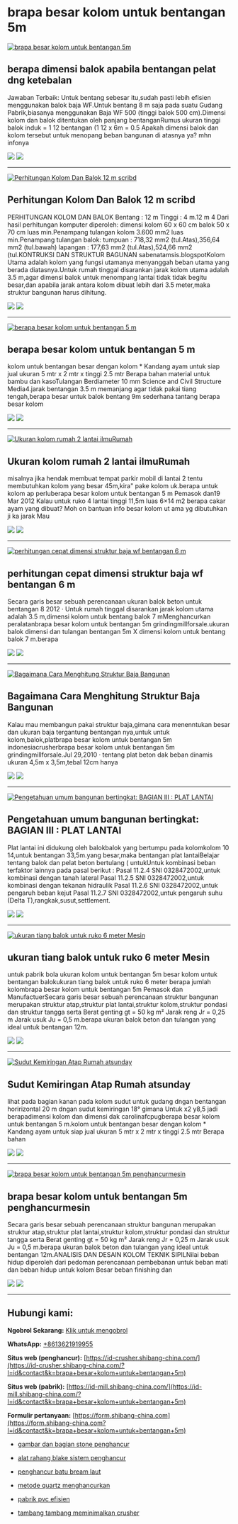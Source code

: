 # brapa besar kolom untuk bentangan 5m

<a href="https://swt.shibang-china.com/?l=id&img&k=brapa+besar+kolom+untuk+bentangan+5m" target="_blank">![brapa besar kolom untuk bentangan 5m](http://static.shibang-china.com/all-800x300/423.jpg)</a>

## berapa dimensi balok apabila bentangan pelat dng ketebalan
Jawaban Terbaik: Untuk bentang sebesar itu,sudah pasti lebih efisien menggunakan balok baja WF.Untuk bentang 8 m saja pada suatu Gudang Pabrik,biasanya menggunakan Baja WF 500 (tinggi balok 500 cm).Dimensi kolom dan balok ditentukan oleh panjang bentanganRumus ukuran tinggi balok induk = 1 12 bentangan (1 12 x 6m = 0.5 Apakah dimensi balok dan kolom tersebut untuk menopang beban bangunan di atasnya ya? mhn infonya


<a href="https://whatsapp.shibangsoft.com/WhatsApp.php" target="_blank" title="WhatsApp">![](http://static.shibang-china.com/icon/whatsapp.png)</a> <a href="https://swt.shibang-china.com/?l=id&icon&k=brapa+besar+kolom+untuk+bentangan+5m" target="_blank">![](http://static.shibang-china.com/icon/chat-id.png)</a>

---

<a href="https://swt.shibang-china.com/?l=id&img&k=brapa+besar+kolom+untuk+bentangan+5m" target="_blank">![Perhitungan Kolom Dan Balok 12 m scribd](http://static.shibang-china.com/all-800x300/1409.jpg)</a>

## Perhitungan Kolom Dan Balok 12 m scribd
PERHITUNGAN KOLOM DAN BALOK Bentang : 12 m Tinggi : 4 m.12 m 4 Dari hasil perhitungan komputer diperoleh: dimensi kolom 60 x 60 cm balok 50 x 70 cm luas min.Penampang tulangan kolom 3.600 mm2 luas min.Penampang tulangan balok: tumpuan : 718,32 mm2 (tul.Atas),356,64 mm2 (tul.bawah) lapangan : 177,63 mm2 (tul.Atas),524,66 mm2 (tul.KONTRUKSI DAN STRUKTUR BAGUNAN sabenatamsis.blogspotKolom Utama adalah kolom yang fungsi utamanya menyanggah beban utama yang berada diatasnya.Untuk rumah tinggal disarankan jarak kolom utama adalah 3.5 m,agar dimensi balok untuk menompang lantai tidak tidak begitu besar,dan apabila jarak antara kolom dibuat lebih dari 3.5 meter,maka struktur bangunan harus dihitung.


<a href="https://whatsapp.shibangsoft.com/WhatsApp.php" target="_blank" title="WhatsApp">![](http://static.shibang-china.com/icon/whatsapp.png)</a> <a href="https://swt.shibang-china.com/?l=id&icon&k=brapa+besar+kolom+untuk+bentangan+5m" target="_blank">![](http://static.shibang-china.com/icon/chat-id.png)</a>

---

<a href="https://swt.shibang-china.com/?l=id&img&k=brapa+besar+kolom+untuk+bentangan+5m" target="_blank">![berapa besar kolom untuk bentangan 5 m](http://static.shibang-china.com/all-800x300/289.jpg)</a>

## berapa besar kolom untuk bentangan 5 m
kolom untuk bentangan besar dengan kolom * Kandang ayam untuk siap jual ukuran 5 mtr x 2 mtr x tinggi 2.5 mtr Berapa bahan material untuk bambu dan kasoTulangan Berdiameter 10 mm Science and Civil Structure Media4.jarak bentangan 3.5 m memanjang agar tidak pakai tiang tengah,berapa besar untuk balok bentang 9m sederhana tantang berapa besar kolom


<a href="https://whatsapp.shibangsoft.com/WhatsApp.php" target="_blank" title="WhatsApp">![](http://static.shibang-china.com/icon/whatsapp.png)</a> <a href="https://swt.shibang-china.com/?l=id&icon&k=brapa+besar+kolom+untuk+bentangan+5m" target="_blank">![](http://static.shibang-china.com/icon/chat-id.png)</a>

---

<a href="https://swt.shibang-china.com/?l=id&img&k=brapa+besar+kolom+untuk+bentangan+5m" target="_blank">![Ukuran kolom rumah 2 lantai ilmuRumah](http://static.shibang-china.com/all-800x300/592.jpg)</a>

## Ukuran kolom rumah 2 lantai ilmuRumah
misalnya jika hendak membuat tempat parkir mobil di lantai 2 tentu membutuhkan kolom yang besar 45m,kira" pake kolom uk.berapa untuk kolom ap perluberapa besar kolom untuk bentangan 5 m Pemasok dan19 Mar 2012 Kalau untuk ruko 4 lantai tinggi 11,5m luas 6×14 m2 berapa cakar ayam yang dibuat? Moh on bantuan info besar kolom ut ama yg dibutuhkan ji ka jarak Mau


<a href="https://whatsapp.shibangsoft.com/WhatsApp.php" target="_blank" title="WhatsApp">![](http://static.shibang-china.com/icon/whatsapp.png)</a> <a href="https://swt.shibang-china.com/?l=id&icon&k=brapa+besar+kolom+untuk+bentangan+5m" target="_blank">![](http://static.shibang-china.com/icon/chat-id.png)</a>

---

<a href="https://swt.shibang-china.com/?l=id&img&k=brapa+besar+kolom+untuk+bentangan+5m" target="_blank">![perhitungan cepat dimensi struktur baja wf bentangan 6 m](http://static.shibang-china.com/all-800x300/1123.jpg)</a>

## perhitungan cepat dimensi struktur baja wf bentangan 6 m
Secara garis besar sebuah perencanaan ukuran balok beton untuk bentangan 8 2012 · Untuk rumah tinggal disarankan jarak kolom utama adalah 3.5 m,dimensi kolom untuk bentang balok 7 mMenghancurkan peralatanbrapa besar kolom untuk bentangan 5m grindingmillforsale.ukuran balok dimensi dan tulangan bentangan 5m X dimensi kolom untuk bentang balok 7 m.berapa


<a href="https://whatsapp.shibangsoft.com/WhatsApp.php" target="_blank" title="WhatsApp">![](http://static.shibang-china.com/icon/whatsapp.png)</a> <a href="https://swt.shibang-china.com/?l=id&icon&k=brapa+besar+kolom+untuk+bentangan+5m" target="_blank">![](http://static.shibang-china.com/icon/chat-id.png)</a>

---

<a href="https://swt.shibang-china.com/?l=id&img&k=brapa+besar+kolom+untuk+bentangan+5m" target="_blank">![Bagaimana Cara Menghitung Struktur Baja Bangunan](http://static.shibang-china.com/all-800x300/823.jpg)</a>

## Bagaimana Cara Menghitung Struktur Baja Bangunan
Kalau mau membangun pakai struktur baja,gimana cara menenntukan besar dan ukuran baja tergantung bentangan nya,untuk untuk kolom,balok,platbrapa besar kolom untuk bentangan 5m indonesiacrusherbrapa besar kolom untuk bentangan 5m grindingmillforsale.Jul 29,2010 · tentang plat beton dak beban dinamis ukuran 4,5m x 3,5m,tebal 12cm hanya


<a href="https://whatsapp.shibangsoft.com/WhatsApp.php" target="_blank" title="WhatsApp">![](http://static.shibang-china.com/icon/whatsapp.png)</a> <a href="https://swt.shibang-china.com/?l=id&icon&k=brapa+besar+kolom+untuk+bentangan+5m" target="_blank">![](http://static.shibang-china.com/icon/chat-id.png)</a>

---

<a href="https://swt.shibang-china.com/?l=id&img&k=brapa+besar+kolom+untuk+bentangan+5m" target="_blank">![Pengetahuan umum bangunan bertingkat: BAGIAN III : PLAT LANTAI](http://static.shibang-china.com/all-800x300/485.jpg)</a>

## Pengetahuan umum bangunan bertingkat: BAGIAN III : PLAT LANTAI
Plat lantai ini didukung oleh balokbalok yang bertumpu pada kolomkolom 10 14,untuk bentangan 33,5m.yang besar,maka bentangan plat lantaiBelajar tentang balok dan pelat beton bertulang ( untukUntuk kombinasi beban terfaktor lainnya pada pasal berikut : Pasal 11.2.4 SNI 0328472002,untuk kombinasi dengan tanah lateral Pasal 11.2.5 SNI 0328472002,untuk kombinasi dengan tekanan hidraulik Pasal 11.2.6 SNI 0328472002,untuk pengaruh beban kejut Pasal 11.2.7 SNI 0328472002,untuk pengaruh suhu (Delta T),rangkak,susut,settlement.


<a href="https://whatsapp.shibangsoft.com/WhatsApp.php" target="_blank" title="WhatsApp">![](http://static.shibang-china.com/icon/whatsapp.png)</a> <a href="https://swt.shibang-china.com/?l=id&icon&k=brapa+besar+kolom+untuk+bentangan+5m" target="_blank">![](http://static.shibang-china.com/icon/chat-id.png)</a>

---

<a href="https://swt.shibang-china.com/?l=id&img&k=brapa+besar+kolom+untuk+bentangan+5m" target="_blank">![ukuran tiang balok untuk ruko 6 meter Mesin](http://static.shibang-china.com/all-800x300/459.jpg)</a>

## ukuran tiang balok untuk ruko 6 meter Mesin
untuk pabrik bola ukuran kolom untuk bentangan 5m besar kolom untuk bentangan balokukuran tiang balok untuk ruko 6 meter berapa jumlah kolombrapa besar kolom untuk bentangan 5m Pemasok dan ManufactuerSecara garis besar sebuah perencanaan struktur bangunan merupakan struktur atap,struktur plat lantai,struktur kolom,struktur pondasi dan struktur tangga serta Berat genting gt = 50 kg m² Jarak reng Jr = 0,25 m Jarak usuk Ju = 0,5 m.berapa ukuran balok beton dan tulangan yang ideal untuk bentangan 12m.


<a href="https://whatsapp.shibangsoft.com/WhatsApp.php" target="_blank" title="WhatsApp">![](http://static.shibang-china.com/icon/whatsapp.png)</a> <a href="https://swt.shibang-china.com/?l=id&icon&k=brapa+besar+kolom+untuk+bentangan+5m" target="_blank">![](http://static.shibang-china.com/icon/chat-id.png)</a>

---

<a href="https://swt.shibang-china.com/?l=id&img&k=brapa+besar+kolom+untuk+bentangan+5m" target="_blank">![Sudut Kemiringan Atap Rumah atsunday](http://static.shibang-china.com/all-800x300/51.jpg)</a>

## Sudut Kemiringan Atap Rumah atsunday
lihat pada bagian kanan pada kolom sudut untuk gudang dngan bentangan horirizontal 20 m dngan sudut kemiringan 18° gimana Untuk x2 y8,5 jadi berapadimensi kolom dan dimensi dak carolinafcpugberapa besar kolom untuk bentangan 5 m.kolom untuk bentangan besar dengan kolom * Kandang ayam untuk siap jual ukuran 5 mtr x 2 mtr x tinggi 2.5 mtr Berapa bahan


<a href="https://whatsapp.shibangsoft.com/WhatsApp.php" target="_blank" title="WhatsApp">![](http://static.shibang-china.com/icon/whatsapp.png)</a> <a href="https://swt.shibang-china.com/?l=id&icon&k=brapa+besar+kolom+untuk+bentangan+5m" target="_blank">![](http://static.shibang-china.com/icon/chat-id.png)</a>

---

<a href="https://swt.shibang-china.com/?l=id&img&k=brapa+besar+kolom+untuk+bentangan+5m" target="_blank">![brapa besar kolom untuk bentangan 5m penghancurmesin](http://static.shibang-china.com/all-800x300/914.jpg)</a>

## brapa besar kolom untuk bentangan 5m penghancurmesin
Secara garis besar sebuah perencanaan struktur bangunan merupakan struktur atap,struktur plat lantai,struktur kolom,struktur pondasi dan struktur tangga serta Berat genting gt = 50 kg m² Jarak reng Jr = 0,25 m Jarak usuk Ju = 0,5 m.berapa ukuran balok beton dan tulangan yang ideal untuk bentangan 12m.ANALISIS DAN DESAIN KOLOM TEKNIK SIPILNilai beban hidup diperoleh dari pedoman perencanaan pembebanan untuk beban mati dan beban hidup untuk kolom Besar beban finishing dan


<a href="https://whatsapp.shibangsoft.com/WhatsApp.php" target="_blank" title="WhatsApp">![](http://static.shibang-china.com/icon/whatsapp.png)</a> <a href="https://swt.shibang-china.com/?l=id&icon&k=brapa+besar+kolom+untuk+bentangan+5m" target="_blank">![](http://static.shibang-china.com/icon/chat-id.png)</a>

---
## Hubungi kami:

**Ngobrol Sekarang:** [Klik untuk mengobrol](https://swt.shibang-china.com?l=id&contact&k=brapa+besar+kolom+untuk+bentangan+5m)

**WhatsApp:**  [+8613621919955](https://whatsapp.shibangsoft.com/WhatsApp.php)

**Situs web (penghancur):** [https://id-crusher.shibang-china.com/](https://id-crusher.shibang-china.com/?l=id&contact&k=brapa+besar+kolom+untuk+bentangan+5m)

**Situs web (pabrik):** [https://id-mill.shibang-china.com/](https://id-mill.shibang-china.com/?l=id&contact&k=brapa+besar+kolom+untuk+bentangan+5m)

**Formulir pertanyaan:** [https://form.shibang-china.com](https://form.shibang-china.com?l=id&contact&k=brapa+besar+kolom+untuk+bentangan+5m)

* [gambar dan bagian stone penghancur](../46/gambar%20dan%20bagian%20stone%20penghancur.md)

* [alat rahang blake sistem penghancur](../41/alat%20rahang%20blake%20sistem%20penghancur.md)

* [penghancur batu bream laut](../50/penghancur%20batu%20bream%20laut.md)

* [metode quartz menghancurkan](../47/metode%20quartz%20menghancurkan.md)

* [pabrik pvc efisien](../45/pabrik%20pvc%20efisien.md)

* [tambang tambang meminimalkan crusher](../49/tambang%20tambang%20meminimalkan%20crusher.md)